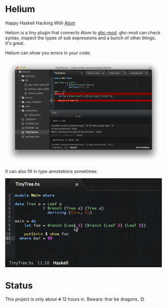 # Helium

Happy Haskell Hacking With [Atom](http://atom.io)

Helium is a tiny plugin that connects Atom to [ghc-mod](https://github.com/kazu-yamamoto/ghc-mod).
ghc-mod can check syntax, inspect the types of sub expressions and a bunch of
other things.  It's great.

Helium can show you errors in your code:

![Compiler feedback](img/helium.png)

It can also fill in type annotations sometimes:

![Insert Type](img/helium-demo.gif)

# Status

This project is only about ~~4~~ 12 hours in.  Beware: thar be dragons. :D
